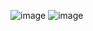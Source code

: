 ![image](https://user-images.githubusercontent.com/49812749/189455993-86ed1382-d6ea-4f8c-94dc-09fe712a9c89.png)
![image](https://user-images.githubusercontent.com/49812749/189456065-94b3536a-9dac-4c70-bf9e-1b1fb525acaf.png)
